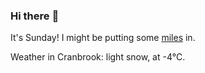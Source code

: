 ### Hi there :wave:

It's Sunday! I might be putting some [miles](https://www.strava.com/athletes/889963) in.

Weather in Cranbrook: light snow, at -4°C.
